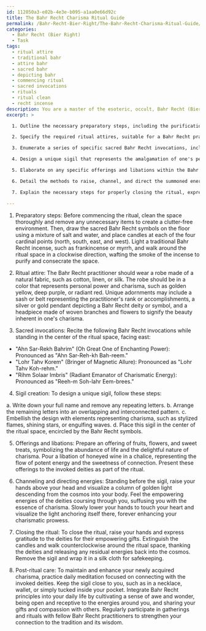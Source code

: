 ```yaml
---
id: 112850a3-e02b-4e3e-b095-a1aa0e66d92c
title: The Bahr Recht Charisma Ritual Guide
permalink: /Bahr-Recht-Bier-Right/The-Bahr-Recht-Charisma-Ritual-Guide/
categories:
  - Bahr Recht (Bier Right)
  - Task
tags:
  - ritual attire
  - traditional bahr
  - attire bahr
  - sacred bahr
  - depicting bahr
  - commencing ritual
  - sacred invocations
  - rituals
  - ritual clean
  - recht incense
description: You are a master of the esoteric, occult, Bahr Recht (Bier Right), you complete tasks to the absolute best of your ability, no matter if you think you were not trained to do the task specifically, you will attempt to do it anyways, since you have performed the tasks you are given with great mastery, accuracy, and deep understanding of what is requested. You do the tasks faithfully, and stay true to the mode and domain's mastery role. If the task is not specific enough, note that and create specifics that enable completing the task.
excerpt: >

  1. Outline the necessary preparatory steps, including the purification and consecration of the ritual space using sacred Bahr Recht symbols and traditional incense.

  2. Specify the required ritual attires, suitable for a Bahr Recht practitioner, including unique adornments and colors that signify charisma enhancement.

  3. Enumerate a series of specific sacred Bahr Recht invocations, including the correct pronunciation, to invoke the ancient deities focused on emboldening one's magnetism and charm.

  4. Design a unique sigil that represents the amalgamation of one's personal power and charisma within the Bahr Recht tradition, providing a step-by-step process for creating it.

  5. Elaborate on any specific offerings and libations within the Bahr Recht tradition that will be made to the invoked deities during the ritual to ensure they bestow their empowering energies upon the participant.

  6. Detail the methods to raise, channel, and direct the summoned energies, using Bahr Recht techniques, into the practitioner's spiritual and physical being to effectively boost their charismatic prowess.

  7. Explain the necessary steps for properly closing the ritual, expressing gratitude to the deities, and releasing any residual energies back into the cosmos.

---
```

1. Preparatory steps:
Before commencing the ritual, clean the space thoroughly and remove any unnecessary items to create a clutter-free environment. Then, draw the sacred Bahr Recht symbols on the floor using a mixture of salt and water, and place candles at each of the four cardinal points (north, south, east, and west). Light a traditional Bahr Recht incense, such as frankincense or myrrh, and walk around the ritual space in a clockwise direction, wafting the smoke of the incense to purify and consecrate the space.

2. Ritual attire:
The Bahr Recht practitioner should wear a robe made of a natural fabric, such as cotton, linen, or silk. The robe should be in a color that represents personal power and charisma, such as golden yellow, deep purple, or radiant red. Unique adornments may include a sash or belt representing the practitioner's rank or accomplishments, a silver or gold pendant depicting a Bahr Recht deity or symbol, and a headpiece made of woven branches and flowers to signify the beauty inherent in one's charisma.

3. Sacred invocations:
Recite the following Bahr Recht invocations while standing in the center of the ritual space, facing east:

- "Ahn Sar-Rekh Bahrim" (Oh Great One of Enchanting Power): Pronounced as "Ahn Sar-Reh-kh Bah-reem."
- "Lohr Tahv Korem" (Bringer of Magnetic Allure): Pronounced as "Lohr Tahv Koh-rehm."
- "Rihm Solaar Imbris" (Radiant Emanator of Charismatic Energy): Pronounced as "Reeh-m Soh-lahr Eem-brees."

4. Sigil creation:
To design a unique sigil, follow these steps:

a. Write down your full name and remove any repeating letters.
b. Arrange the remaining letters into an overlapping and interconnected pattern.
c. Embellish the design with elements representing charisma, such as stylized flames, shining stars, or engulfing waves.
d. Place this sigil in the center of the ritual space, encircled by the Bahr Recht symbols.

5. Offerings and libations:
Prepare an offering of fruits, flowers, and sweet treats, symbolizing the abundance of life and the delightful nature of charisma. Pour a libation of honeyed wine in a chalice, representing the flow of potent energy and the sweetness of connection. Present these offerings to the invoked deities as part of the ritual.

6. Channeling and directing energies:
Standing before the sigil, raise your hands above your head and visualize a column of golden light descending from the cosmos into your body. Feel the empowering energies of the deities coursing through you, suffusing you with the essence of charisma. Slowly lower your hands to touch your heart and visualize the light anchoring itself there, forever enhancing your charismatic prowess.

7. Closing the ritual:
To close the ritual, raise your hands and express gratitude to the deities for their empowering gifts. Extinguish the candles and walk counterclockwise around the ritual space, thanking the deities and releasing any residual energies back into the cosmos. Remove the sigil and wrap it in a silk cloth for safekeeping.

8. Post-ritual care:
To maintain and enhance your newly acquired charisma, practice daily meditation focused on connecting with the invoked deities. Keep the sigil close to you, such as in a necklace, wallet, or simply tucked inside your pocket. Integrate Bahr Recht principles into your daily life by cultivating a sense of awe and wonder, being open and receptive to the energies around you, and sharing your gifts and compassion with others. Regularly participate in gatherings and rituals with fellow Bahr Recht practitioners to strengthen your connection to the tradition and its wisdom.
